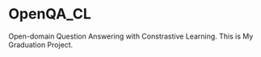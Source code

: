 # OpenQA_CL
Open-domain Question Answering with Constrastive Learning. 
This is My Graduation Project. 
